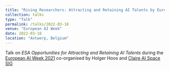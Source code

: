 ```yaml
---
title: "Rising Researchers: Attracting and Retaining AI Talents by European Space Agency"
collection: talks
type: "Talk"
permalink: /talks/2022-03-18
venue: "European AI Week"
date: 2022-03-18
location: "Antwerp, Belgium"
---
```


Talk on *ESA Opportunities for Attracting and Retaining AI Talents* during the [European AI Week 2021](https://www.eventbrite.com/x/rising-researchers-network-launch-tickets-274751949477?utm_source=eventbrite&utm_medium=email&utm_campaign=reminder_attendees_48hour_email&utm_term=cta&ref=eemaileventremind) co-organised by Holger Hoos and [Claire AI Space SIG](https://claire-ai.org/sig-space/)
